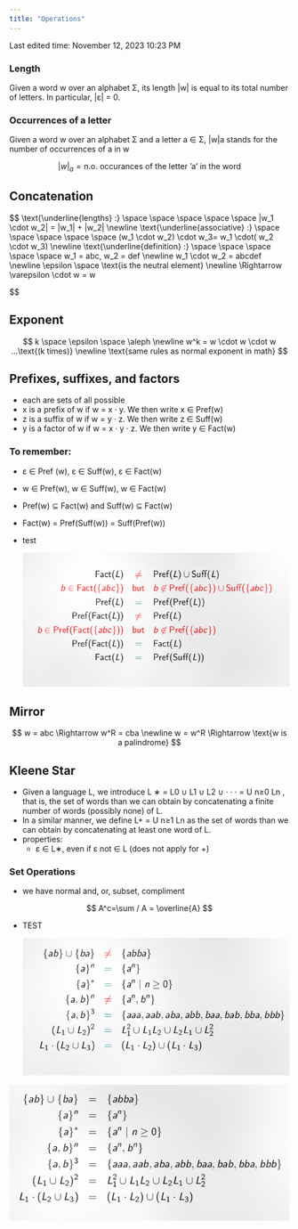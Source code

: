 ```yaml
---
title: "Operations"
---
```

Last edited time: November 12, 2023 10:23 PM

### Length

Given a word w over an alphabet Σ, its length |w| is equal to its total number of letters. In particular, |ε| = 0.

### Occurrences of a letter

Given a word w over an alphabet Σ and a letter a ∈ Σ, |w|a stands for the number of occurrences of a in w

$$
|w|_{a}= \text {n.o. occurances of the letter 'a' in the word}
$$

## Concatenation

$$
\text{\underline{lengths} :} \space \space \space \space \space |w_1  \cdot w_2| = |w_1| + |w_2|  \newline \text{\underline{associative} :} \space \space \space \space \space (w_1  \cdot w_2) \cdot  w_3= w_1  \cdot( w_2 \cdot  w_3) \newline \text{\underline{definition} :} \space \space \space \space \space w_1 = abc, w_2 = def \newline w_1  \cdot w_2 = abcdef \newline \epsilon \space \text{is the neutral element} \newline \Rightarrow \varepsilon \cdot w = w

$$

## Exponent

$$
k \space \epsilon \space \aleph \newline w^k = w \cdot w \cdot w ...\text{(k times)} \newline \text{same rules as normal exponent in math}
$$

## Prefixes, suffixes, and factors

- each are sets of all possible
- x is a prefix of w if w = x · y. We then write x ∈ Pref(w)
- z is a suffix of w if w = y · z. We then write z ∈ Suff(w)
- y is a factor of w if w = x · y · z. We then write y ∈ Fact(w)

### To remember:

- ε ∈ Pref (w), ε ∈ Suff(w), ε ∈ Fact(w)
- w ∈ Pref(w), w ∈ Suff(w), w ∈ Fact(w)
- Pref(w) ⊆ Fact(w) and Suff(w) ⊆ Fact(w)
- Fact(w) = Pref(Suff(w)) = Suff(Pref(w))
- test
    
    ![Untitled](Operations/Untitled.png)
    

## Mirror

$$
w = abc \Rightarrow w^R = cba \newline w = w^R \Rightarrow \text{w is a palindrome}
$$

## Kleene Star

- Given a language L, we introduce L ∗ = L0 ∪ L1 ∪ L2 ∪ · · · = U n≥0 Ln , that is, the set of words than we can obtain by concatenating a finite number of words (possibly none) of L.
- In a similar manner, we define L+ = U n≥1 Ln as the set of words than we can obtain by concatenating at least one word of L.
- properties:
    - ε ∈ L∗, even if ε not ∈ L (does not apply for +)

### Set Operations

- we have normal and, or, subset, compliment

$$
A^c=\sum / A = \overline{A} 
$$

- TEST
    
    ![Untitled](Operations/Untitled%201.png)
    

![Untitled](Operations/Untitled%202.png)
